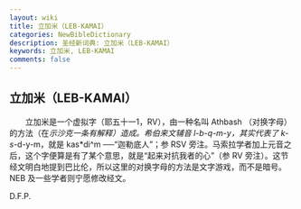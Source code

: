 ```yaml
---
layout: wiki
title: 立加米（LEB-KAMAI）
categories: NewBibleDictionary
description: 圣经新词典: 立加米（LEB-KAMAI）
keywords: 立加米, LEB-KAMAI
comments: false
---
```


## 立加米（LEB-KAMAI）

　　立加米是一个虚拟字（耶五十一1，RV），由一种名叫 Athbash （对换字母）的方法（在*示沙克一条有解释）造成。希伯来文辅音 l-b-q-m-y，其实代表了 k-s*-d-y-m，就是 kas*di^m ──“迦勒底人”；参 RSV 旁注。马索拉学者加上元音之后，这个字便算是有了某个意思，就是“起来对抗我者的心”（参 RV 旁注）。这节经文明白地提到巴比伦，所以这里的对换字母的方法是文字游戏，而不是暗号。NEB 及一些学者则宁愿修改经文。

D.F.P.








